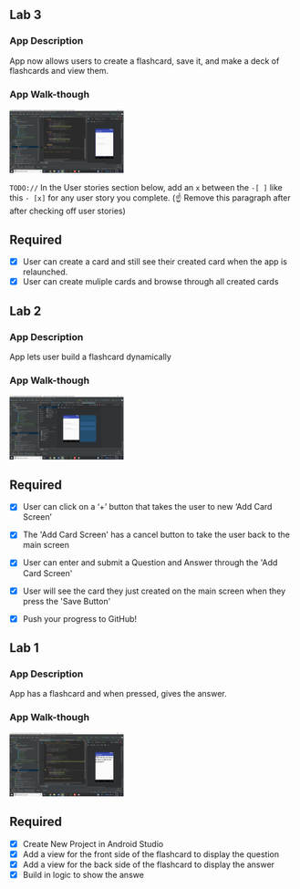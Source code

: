 ## Lab 3

### App Description
App now allows users to create a flashcard, save it, and make a deck of flashcards and view them. 

### App Walk-though
<img src="https://github.com/festusojo123/CodePath-Flashcard-App/blob/master/Lab%203.png" width=200><br>

`TODO://` In the User stories section below, add an `x` between the `-[ ]` like this `- [x]` for any user story you complete. (☝️ Remove this paragraph after after checking off user stories)

## Required
- [x] User can create a card and still see their created card when the app is relaunched.
- [x] User can create muliple cards and browse through all created cards

## Lab 2

### App Description
App lets user build a flashcard dynamically

### App Walk-though
<img src="https://github.com/festusojo123/CodePath-Flashcard-App/blob/master/Lab%202.png" width=200><br>

## Required
- [x] User can click on a ‘+’ button that takes the user to new ‘Add Card Screen’
- [x] The 'Add Card Screen' has a cancel button to take the user back to the main screen
- [x] User can enter and submit a Question and Answer through the 'Add Card Screen'
- [x] User will see the card they just created on the main screen when they press the 'Save Button'
- [x] Push your progress to GitHub!


## Lab 1

### App Description
App has a flashcard and when pressed, gives the answer.

### App Walk-though
<img src="https://github.com/festusojo123/CodePath-Flashcard-App/blob/master/Lab%201.png" width=200><br>

## Required
- [x] Create New Project in Android Studio
- [x] Add a view for the front side of the flashcard to display the question
- [x] Add a view for the back side of the flashcard to display the answer
- [x] Build in logic to show the answe
